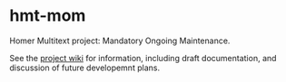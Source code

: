 # hmt-mom

Homer Multitext project: Mandatory Ongoing Maintenance.

See the [project wiki][1] for information, including draft documentation,
and discussion of future developemnt plans.


[1]:  https://github.com/neelsmith/hmt-mom/wiki
